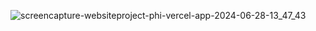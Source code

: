 ![screencapture-websiteproject-phi-vercel-app-2024-06-28-13_47_43](https://github.com/nrveerakumar/websiteproject/assets/157204915/3090fb42-5c20-41ce-9835-fd81f09a9087)
